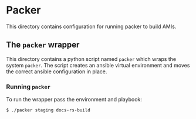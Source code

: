 # Packer

This directory contains configuration for running packer to build AMIs.

## The `packer` wrapper

This directory contains a python script named `packer` which wraps the system `packer`. The script creates an ansible virtual environment and moves the correct ansible configuration in place.

### Running `packer`

To run the wrapper pass the environment and playbook:

```bash
$ ./packer staging docs-rs-build
```
